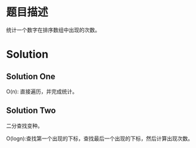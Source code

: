 # 题目描述

统计一个数字在排序数组中出现的次数。

# Solution

## Solution One

O(n): 直接遍历，并完成统计。

## Solution Two

二分查找变种。

O(logn):查找第一个出现的下标，查找最后一个出现的下标，然后计算出现次数。


